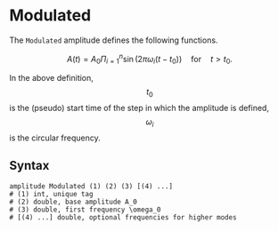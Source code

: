 # Modulated

The `Modulated` amplitude defines the following functions.

$$
A(t)=A_0\Pi_{i=1}^{n}\sin(2\pi\omega_i{}(t-t_0))\quad\text{for}\quad{}t>t_0.
$$

In the above definition, $$t_0$$ is the (pseudo) start time of the step in which the amplitude is defined, $$\omega_i$$ is the circular frequency.

## Syntax

```
amplitude Modulated (1) (2) (3) [(4) ...]
# (1) int, unique tag
# (2) double, base amplitude A_0
# (3) double, first frequency \omega_0
# [(4) ...] double, optional frequencies for higher modes
```
